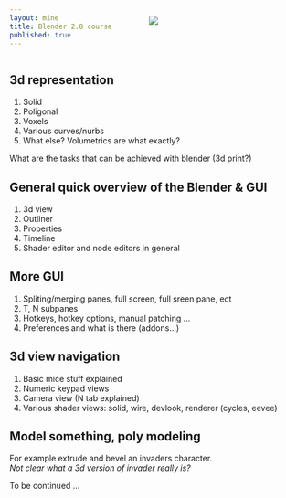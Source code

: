 ```yaml
---
layout: mine
title: Blender 2.8 course
published: true
---
```

<style>
ol > li:hover {
  color: #2693ff;
}
</style>

<a href="#toc" id="markdown-toc-toc"><img src="{{site.baseurl}}/media/blender_logo.png" style="max-width:1000px; position:relative; left:50%; transform:translate(-50%, 0%); margin-top: -70px; margin-bottom: 0px"></a>

## 3d representation

1. Solid
1. Poligonal 
1. Voxels
1. Various curves/nurbs
1. What else? Volumetrics are what exactly?

What are the tasks that can be achieved with blender (3d print?)

## General quick overview of the Blender & GUI

1. 3d view
1. Outliner
1. Properties
1. Timeline
1. Shader editor and node editors in general

## More GUI

1. Spliting/merging panes, full screen, full sreen pane, ect
1. T, N subpanes
1. Hotkeys, hotkey options, manual patching ...
1. Preferences and what is there (addons...)

## 3d view navigation

1. Basic mice stuff explained
1. Numeric keypad views
1. Camera view (N tab explained)
1. Various shader views: solid, wire, devlook, renderer (cycles, eevee)

## Model something, poly modeling

For example extrude and bevel an invaders character.  
*Not clear what a 3d version of invader really is?*

To be continued ...